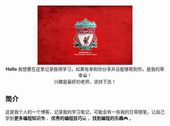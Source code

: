 <p align="center">
  <a>
    <img width=300 src="https://raw.githubusercontent.com/Emmeet/zhanji/master/image/liverpool.jpg"/>
  </a>
  <br><strong>Hello</strong> 我想要在这里记录我得学习，如果有幸和你分享并且能够帮到你，是我的荣幸😀！<br>兴趣是最好的老师，坚持下去！
</p>



## 简介

这是我个人的一个博客，记录我的学习笔记，可能会有一些我的日常随笔，让自己学到**更多编程知识**📚 、**优秀的编程技巧**💻 ，**找到编程的乐趣**🎮 。

